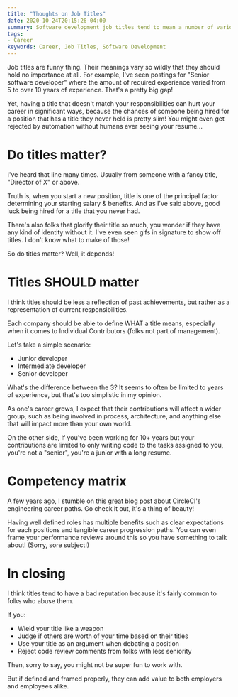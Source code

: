 ```yaml
---
title: "Thoughts on Job Titles"
date: 2020-10-24T20:15:26-04:00
summary: Software development job titles tend to mean a number of various things to different folks. Here are my thoughts on those.
tags:
- Career
keywords: Career, Job Titles, Software Development
---
```


Job titles are funny thing. Their meanings vary so wildly that they should hold no importance at all. For example, I've seen postings for "Senior software developer" where the amount of required experience varied from 5 to over 10 years of experience. That's a pretty big gap!

Yet, having a title that doesn't match your responsibilities can hurt your career in significant ways, because the chances of someone being hired for a position that has a title they never held is pretty slim! You might even get rejected by automation without humans ever seeing your resume...

# Do titles matter?

I've heard that line many times. Usually from someone with a fancy title, "Director of X" or above. 

Truth is, when you start a new position, title is one of the principal factor determining your starting salary & benefits. And as I've said above, good luck being hired for a title that you never had.

There's also folks that glorify their title so much, you wonder if they have any kind of identity without it. I've even seen gifs in signature to show off titles. I don't know what to make of those!

So do titles matter? Well, it depends!

# Titles SHOULD matter

I think titles should be less a reflection of past achievements, but rather as a representation of current responsibilities.

Each company should be able to define WHAT a title means, especially when it comes to Individual Contributors (folks not part of management).

Let's take a simple scenario:

- Junior developer
- Intermediate developer
- Senior developer

What's the difference between the 3? It seems to often be limited to years of experience, but that's too simplistic in my opinion.

As one's career grows, I expect that their contributions will affect a wider group, such as being involved in process, architecture, and anything else that will impact more than your own world.

On the other side, if you've been working for 10+ years but your contributions are limited to only writing code to the tasks assigned to you, you're not a "senior", you're a junior with a long resume.

# Competency matrix

A few years ago, I stumble on this [great blog post](https://circleci.com/blog/why-we-re-designed-our-engineering-career-paths-at-circleci/) about CircleCI's engineering career paths. Go check it out, it's a thing of beauty!

Having well defined roles has multiple benefits such as clear expectations for each positions and tangible career progression paths. You can even frame your performance reviews around this so you have something to talk about! (Sorry, sore subject!)


# In closing

I think titles tend to have a bad reputation because it's fairly common to folks who abuse them.

If you:
- Wield your title like a weapon
- Judge if others are worth of your time based on their titles
- Use your title as an argument when debating a position
- Reject code review comments from folks with less seniority

Then, sorry to say, you might not be super fun to work with.

But if defined and framed properly, they can add value to both employers and employees alike.
